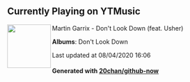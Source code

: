 ## Currently Playing on YTMusic

[<img align="left" width="100" src="https://lh3.googleusercontent.com/1RRoMWMXfbaDq3UdlPpSIfweeMHMhQkRLIjhe-l0q4VVMhmL8bRUrhOwCJwo21sOVcgIcmlHYzl4pwuvWA">](https://music.youtube.com/channel/UCqJnSdHjKtfsrHi9aI-9d3g)

Martin Garrix - Don't Look Down (feat. Usher)

**Albums**: Don't Look Down

Last updated at 08/04/2020 16:06

#### Generated with [20chan/github-now](https://github.com/20chan/github-now)


<!--
**20chan/20chan** is a ✨ _special_ ✨ repository because its `README.md` (this file) appears on your GitHub profile.

Here are some ideas to get you started:

- 🔭 I’m currently working on ...
- 🌱 I’m currently learning ...
- 👯 I’m looking to collaborate on ...
- 🤔 I’m looking for help with ...
- 💬 Ask me about ...
- 📫 How to reach me: ...
- 😄 Pronouns: ...
- ⚡ Fun fact: ...
-->
